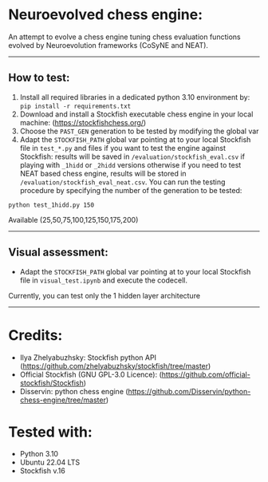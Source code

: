 # Neuroevolved chess engine:

An attempt to evolve a chess engine tuning chess evaluation functions evolved by Neuroevolution frameworks (CoSyNE and NEAT). 

--- 

## How to test:
1. Install all required libraries in a dedicated python 3.10 environment by: `pip install -r requirements.txt`
2. Download and install a Stockfish executable chess engine in your local machine: (https://stockfishchess.org/)
3. Choose the `PAST_GEN` generation to be tested by modifying the global var
4. Adapt the `STOCKFISH_PATH` global var pointing at to your local Stockfish file in `test_*.py` and files if you want to test the engine against Stockfish: results will be saved in `/evaluation/stockfish_eval.csv` if playing with `_1hidd` or `_2hidd` versions otherwise if you need to test NEAT based chess engine, results will be stored in `/evaluation/stockfish_eval_neat.csv`. You can run the testing procedure by specifying the number of the generation to be tested:

```shell
python test_1hidd.py 150
```
Available (25,50,75,100,125,150,175,200)

---

## Visual assessment:
- Adapt the `STOCKFISH_PATH` global var pointing at to your local Stockfish file in `visual_test.ipynb` and execute the codecell.

Currently, you can test only the 1 hidden layer architecture

---

# Credits:
* Ilya Zhelyabuzhsky: Stockfish python API (https://github.com/zhelyabuzhsky/stockfish/tree/master)
* Official Stockfish (GNU GPL-3.0 Licence): (https://github.com/official-stockfish/Stockfish)
* Disservin: python chess engine (https://github.com/Disservin/python-chess-engine/tree/master)

# Tested with:
* Python 3.10
* Ubuntu 22.04 LTS
* Stockfish v.16
